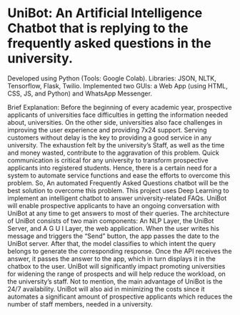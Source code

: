 # UniBot: An Artificial Intelligence Chatbot that is replying to the frequently asked questions in the university.


Developed using Python (Tools: Google Colab). Libraries: JSON, NLTK, Tensorflow, Flask, Twilio. Implemented two GUIs: a Web App (using HTML, CSS, JS, and Python) and WhatsApp Messenger.

Brief Explanation:
Before the beginning of every academic year, prospective applicants of universities face difficulties in getting the information   needed about,  universities.
On the other side, universities also face challenges in improving the user experience and providing 7x24 support. Serving customers without delay is the key to providing a good service in any university.
The exhaustion felt by the university’s Staff, as well as the time and money wasted, contribute to the aggravation of this problem. Quick communication is critical for any university to transform prospective applicants into registered students. Hence, there is a certain need for a system to automate service functions and ease the efforts to overcome this problem. So, An automated Frequently Asked Questions chatbot will be the best solution to overcome this problem.
This project uses Deep Learning to implement an intelligent chatbot to answer university-related FAQs.
UniBot will enable prospective applicants to have an ongoing conversation with UniBot at any time to get answers to most of their queries.
The architecture of UniBot consists of two main components: An NLP Layer, the UniBot Server, and A G U I Layer, the web application.
When the user writes his message and triggers the “Send” button, the app passes the date to the UniBot server. After that, the model classifies to which intent the query belongs to generate the corresponding response. Once the API receives the answer, it passes the answer to the app, which in turn displays it in the chatbox to the user.
UniBot will significantly impact promoting universities for widening the range of prospects and will help reduce the workload, on the university’s staff. Not to mention, the main advantage of UniBot is the 24/7 availability. UniBot will also aid in minimizing the costs since it automates a significant amount of prospective applicants which reduces the number of staff members, needed in a university.
